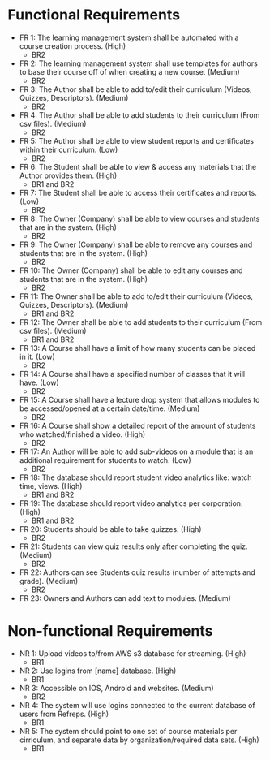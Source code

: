 # Functional Requirements
- FR 1: The learning management system shall be automated with a course creation process. (High)
  - BR2 
- FR 2: The learning management system shall use templates for authors to base their course off of when creating a new course. (Medium)
  - BR2
- FR 3: The Author shall be able to add to/edit their curriculum (Videos, Quizzes, Descriptors). (Medium)
  - BR2
- FR 4: The Author shall be able to add students to their curriculum (From csv files). (Medium)
  - BR2
- FR 5: The Author shall be able to view student reports and certificates within their curriculum. (Low)
  - BR2
- FR 6: The Student shall be able to view & access any materials that the Author provides them. (High)
  - BR1 and BR2
- FR 7: The Student shall be able to access their certificates and reports. (Low)
  - BR2
- FR 8: The Owner (Company) shall be able to view courses and students that are in the system. (High)
  - BR2
- FR 9: The Owner (Company) shall be able to remove any courses and students that are in the system. (High)
  - BR2
- FR 10: The Owner (Company) shall be able to edit any courses and students that are in the system. (High)
  - BR2
- FR 11: The Owner shall be able to add to/edit their curriculum (Videos, Quizzes, Descriptors). (Medium)
  - BR1 and BR2
- FR 12: The Owner shall be able to add students to their curriculum (From csv files). (Medium)
  - BR1 and BR2
- FR 13: A Course shall have a limit of how many students can be placed in it. (Low)
  - BR2
- FR 14: A Course shall have a specified number of classes that it will have. (Low)
  - BR2
- FR 15: A Course shall have a lecture drop system that allows modules to be accessed/opened at a certain date/time. (Medium)
  - BR2
- FR 16: A Course shall show a detailed report of the amount of students who watched/finished a video. (High)
  - BR2
- FR 17: An Author will be able to add sub-videos on a module that is an additional requirement for students to watch. (Low)
  - BR2
- FR 18: The database should report student video analytics like: watch time, views. (High)
  - BR1 and BR2
- FR 19: The database should report video analytics per corporation. (High)
  - BR1 and BR2
- FR 20: Students should be able to take quizzes. (High)
  - BR2
- FR 21: Students can view quiz results only after completing the quiz. (Medium)
  - BR2
- FR 22: Authors can see Students quiz results (number of attempts and grade). (Medium)
  - BR2
- FR 23: Owners and Authors can add text to modules. (Medium)



# Non-functional Requirements
- NR 1: Upload videos to/from AWS s3 database for streaming. (High)
  - BR1
- NR 2: Use logins from [name] database. (High)
  - BR1
- NR 3: Accessible on IOS, Android and websites. (Medium)
  - BR2
- NR 4: The system will use logins connected to the current database of users from Refreps. (High) 
  - BR1
- NR 5: The system should point to one set of course materials per cirriculum, and separate data by organization/required data sets. (High)
  - BR1
